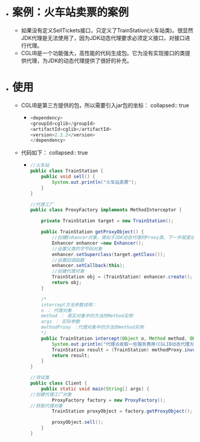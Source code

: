 - # 案例：火车站卖票的案例
	- 如果没有定义SellTickets接口，只定义了TrainStation(火车站类)。很显然JDK代理是无法使用了，因为JDK动态代理要求必须定义接口，对接口进行代理。
	- CGLIB是一个功能强大，高性能的代码生成包。它为没有实现接口的类提供代理，为JDK的动态代理提供了很好的补充。
- # 使用
	- CGLIB是第三方提供的包，所以需要引入jar包的坐标：
	  collapsed:: true
		- ```java
		  <dependency>
		  <groupId>cglib</groupId>
		  <artifactId>cglib</artifactId>
		  <version>2.2.2</version>
		  </dependency>
		  ```
	- 代码如下：
	  collapsed:: true
		- ```java
		  //火车站
		  public class TrainStation {
		      public void sell() {
		          System.out.println("火车站卖票");
		      }
		  }
		  
		  //代理工厂
		  public class ProxyFactory implements MethodInterceptor {
		  
		      private TrainStation target = new TrainStation();
		  
		      public TrainStation getProxyObject() {
		          //创建Enhancer对象，类似于JDK动态代理的Proxy类，下一步就是设置几个参数
		          Enhancer enhancer =new Enhancer();
		          //设置父类的字节码对象
		          enhancer.setSuperclass(target.getClass());
		          //设置回调函数
		          enhancer.setCallback(this);
		          //创建代理对象
		          TrainStation obj = (TrainStation) enhancer.create();
		          return obj;
		      }
		  
		      /*
		      intercept方法参数说明：
		      o ： 代理对象
		      method ： 真实对象中的方法的Method实例
		      args ： 实际参数
		      methodProxy ：代理对象中的方法的method实例
		      */
		      public TrainStation intercept(Object o, Method method, Object[] args, MethodProxy methodProxy) throws Throwable {
		          System.out.println("代理点收取一些服务费用(CGLIB动态代理方式)");
		          TrainStation result = (TrainStation) methodProxy.invokeSuper(o, args);
		          return result;
		      }
		  }
		  
		  //测试类
		  public class Client {
		      public static void main(String[] args) {
		  //创建代理工厂对象
		          ProxyFactory factory = new ProxyFactory();
		  //获取代理对象
		          TrainStation proxyObject = factory.getProxyObject();
		  
		          proxyObject.sell();
		      }
		  }
		  ```